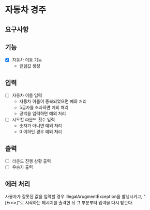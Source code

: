 # 자동차 경주

## 요구사항

## 기능
- [x] 자동차 이동 기능
  - 랜덤값 생성

## 입력
- [ ] 자동차 이름 입력
  - 자동차 이름이 중복되었으면 예외 처리
  - 5글자를 초과하면 예외 처리
  - 공백을 입력하면 예외 처리
- [ ] 시도할 라운드 횟수 입력
  - 숫자가 아니면 예외 처리
  - 0 이하인 경우 예외 처리

## 출력
- [ ] 라운드 진행 상황 출력
- [ ] 우승자 출력

## 에러 처리
사용자가 잘못된 값을 입력할 경우 IllegalArugmentException을 발생시키고, "[Error]"로 시작하는
메시지를 출력한 뒤 그 부분부터 입력을 다시 받는다.
